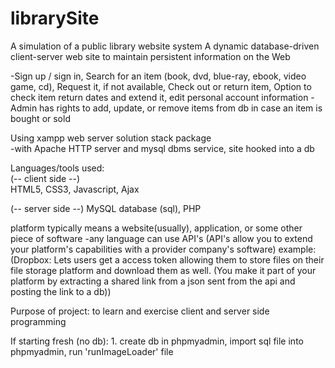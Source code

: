 # librarySite
A simulation of a public library website system 
A dynamic database-driven client-server web site to maintain persistent information on the Web

-Sign up / sign in, Search for an item (book, dvd, blue-ray, ebook, video game, cd), Request it, if not available, Check out or return item, 
Option to check item return dates and extend it, edit personal account information
-Admin has rights to add, update, or remove items from db in case an item is bought or sold  

Using xampp web server solution stack package<br> 
-with Apache HTTP server and mysql dbms service, site hooked into a db

Languages/tools used:<br>
(-- client side --)<br>
HTML5, CSS3, Javascript, Ajax  

(-- server side --) 
MySQL database (sql), PHP 


platform typically means a website(usually), application, or some other piece of software
-any language can use API's (API's allow you to extend your platform's capabilities with a provider company's software)
example: (Dropbox: Lets users get a access token allowing them to store files on their file storage platform and download them as well. (You make it part of your platform by extracting a shared link from a json sent from the api and posting the link to a db))

Purpose of project: to learn and exercise client and server side programming 

If starting fresh (no db): 1. create db in phpmyadmin, import sql file into phpmyadmin, run 'runImageLoader' file 
 



